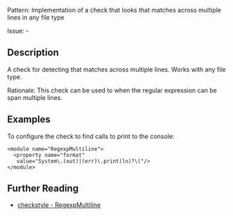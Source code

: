 Pattern: Implementation of a check that looks that matches across multiple lines in any file type

Issue: -

## Description

A check for detecting that matches across multiple lines. Works with any file type. 

Rationale: This check can be used to when the regular expression can be span multiple lines. 

## Examples

To configure the check to find calls to print to the console: 
    
    
    <module name="RegexpMultiline">
      <property name="format"
       value="System\.(out)|(err)\.print(ln)?\("/>
    </module>

## Further Reading

* [checkstyle - RegexpMultiline](http://checkstyle.sourceforge.net/config_regexp.html#RegexpMultiline)